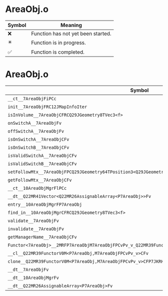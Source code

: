 # AreaObj.o
| Symbol | Meaning 
| ------------- | ------------- 
| :x: | Function has not yet been started. 
| :eight_pointed_black_star: | Function is in progress. 
| :white_check_mark: | Function is completed. 


# AreaObj.o
| Symbol | Decompiled? |
| ------------- | ------------- |
| `__ct__7AreaObjFiPCc` | :white_check_mark: |
| `init__7AreaObjFRC12JMapInfoIter` | :white_check_mark: |
| `isInVolume__7AreaObjCFRCQ29JGeometry8TVec3<f>` | :white_check_mark: |
| `onSwitchA__7AreaObjFv` | :white_check_mark: |
| `offSwitchA__7AreaObjFv` | :white_check_mark: |
| `isOnSwitchA__7AreaObjCFv` | :white_check_mark: |
| `isOnSwitchB__7AreaObjCFv` | :white_check_mark: |
| `isValidSwitchA__7AreaObjCFv` | :white_check_mark: |
| `isValidSwitchB__7AreaObjCFv` | :white_check_mark: |
| `setFollowMtx__7AreaObjFPCQ29JGeometry64TPosition3<Q29JGeometry38TMatrix34<Q29JGeometry13SMatrix34C<f>>>` | :white_check_mark: |
| `getFollowMtx__7AreaObjCFv` | :white_check_mark: |
| `__ct__10AreaObjMgrFlPCc` | :white_check_mark: |
| `__dt__Q22MR41Vector<Q22MR26AssignableArray<P7AreaObj>>Fv` | :white_check_mark: |
| `entry__10AreaObjMgrFP7AreaObj` | :white_check_mark: |
| `find_in__10AreaObjMgrCFRCQ29JGeometry8TVec3<f>` | :x: |
| `validate__7AreaObjFv` | :white_check_mark: |
| `invalidate__7AreaObjFv` | :white_check_mark: |
| `getManagerName__7AreaObjCFv` | :white_check_mark: |
| `Functor<7AreaObj>__2MRFP7AreaObjM7AreaObjFPCvPv_v_Q22MR39FunctorV0M<P7AreaObj,M7AreaObjFPCvPv_v>` | :white_check_mark: |
| `__cl__Q22MR39FunctorV0M<P7AreaObj,M7AreaObjFPCvPv_v>CFv` | :white_check_mark: |
| `clone__Q22MR39FunctorV0M<P7AreaObj,M7AreaObjFPCvPv_v>CFP7JKRHeap` | :white_check_mark: |
| `__dt__7AreaObjFv` | :white_check_mark: |
| `__dt__10AreaObjMgrFv` | :white_check_mark: |
| `__dt__Q22MR26AssignableArray<P7AreaObj>Fv` | :white_check_mark: |
